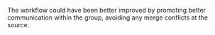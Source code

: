 The workflow could have been better improved by promoting better communication within the group, avoiding any merge conflicts at the source.
